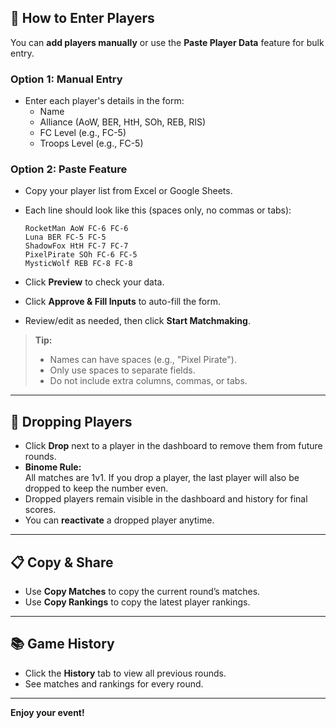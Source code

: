 ## 📝 How to Enter Players

You can **add players manually** or use the **Paste Player Data** feature for bulk entry.

### Option 1: Manual Entry
- Enter each player's details in the form:
  - Name
  - Alliance (AoW, BER, HtH, SOh, REB, RIS)
  - FC Level (e.g., FC-5)
  - Troops Level (e.g., FC-5)

### Option 2: Paste Feature
- Copy your player list from Excel or Google Sheets.
- Each line should look like this (spaces only, no commas or tabs):

  ```
  RocketMan AoW FC-6 FC-6
  Luna BER FC-5 FC-5
  ShadowFox HtH FC-7 FC-7
  PixelPirate SOh FC-6 FC-5
  MysticWolf REB FC-8 FC-8
  ```

- Click **Preview** to check your data.
- Click **Approve & Fill Inputs** to auto-fill the form.
- Review/edit as needed, then click **Start Matchmaking**.

> **Tip:**  
> - Names can have spaces (e.g., "Pixel Pirate").
> - Only use spaces to separate fields.
> - Do not include extra columns, commas, or tabs.

---

## 👥 Dropping Players

- Click **Drop** next to a player in the dashboard to remove them from future rounds.
- **Binome Rule:**  
  All matches are 1v1. If you drop a player, the last player will also be dropped to keep the number even.
- Dropped players remain visible in the dashboard and history for final scores.
- You can **reactivate** a dropped player anytime.

---

## 📋 Copy & Share

- Use **Copy Matches** to copy the current round’s matches.
- Use **Copy Rankings** to copy the latest player rankings.

---

## 📚 Game History

- Click the **History** tab to view all previous rounds.
- See matches and rankings for every round.

---

**Enjoy your event!**

